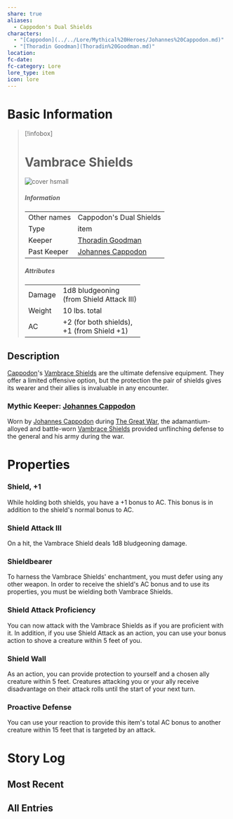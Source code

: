 ```yaml
---
share: true
aliases:
  - Cappodon's Dual Shields
characters:
  - "[Cappodon](../../Lore/Mythical%20Heroes/Johannes%20Cappodon.md)"
  - "[Thoradin Goodman](Thoradin%20Goodman.md)"
location: 
fc-date: 
fc-category: Lore
lore_type: item
icon: lore
---
```

# Basic Information
> [!infobox]
> # Vambrace Shields
> ![cover hsmall](../../zzz_attachments/Cappodon's%20Vambrace%20Shields.png)
> ##### Information
> |   |  |
> | ---- | ---- |
> | Other names | Cappodon's Dual Shields|
> | Type|item|
> |Keeper| [Thoradin Goodman](../../PCs/Thoradin%20Goodman.md)|
> |Past Keeper| [Johannes Cappodon](../../Lore/Mythical%20Heroes/Johannes%20Cappodon.md)|
> ##### Attributes
> |   |  |
> | ---- | ---- |
> |Damage| 1d8 bludgeoning<br>(from Shield Attack III)
> |Weight| 10 lbs. total|
> |AC| +2 (for both shields),<br>+1 (from Shield +1)|
## Description
[Cappodon](../../Lore/Mythical%20Heroes/Johannes%20Cappodon.md)'s [Vambrace Shields](Vambrace%20Shields.md) are the ultimate defensive equipment. They offer a limited offensive option, but the protection the pair of shields gives its wearer and their allies is invaluable in any encounter.
### Mythic Keeper: [Johannes Cappodon](../../Lore/Mythical%20Heroes/Johannes%20Cappodon.md)
Worn by [Johannes Cappodon](../../Lore/Mythical%20Heroes/Johannes%20Cappodon.md) during [The Great War](../../Lore/Kippian-Sumber%20War.md), the adamantium-alloyed and battle-worn [Vambrace Shields](Vambrace%20Shields.md) provided unflinching defense to the general and his army during the war.
# Properties
### Shield, +1
While holding both shields, you have a +1 bonus to AC. This bonus is in addition to the shield's normal bonus to AC.

### Shield Attack III
On a hit, the Vambrace Shield deals 1d8 bludgeoning damage.

### Shieldbearer
To harness the Vambrace Shields' enchantment, you must defer using any other weapon. In order to receive the shield's AC bonus and to use its properties, you must be wielding both Vambrace Shields.

### Shield Attack Proficiency
You can now attack with the Vambrace Shields as if you are proficient with it. In addition, if you use Shield Attack as an action, you can use your bonus action to shove a creature within 5 feet of you.

### Shield Wall
As an action, you can provide protection to yourself and a chosen ally creature within 5 feet. Creatures attacking you or your ally receive disadvantage on their attack rolls until the start of your next turn.

### Proactive Defense
You can use your reaction to provide this item's total AC bonus to another creature within 15 feet that is targeted by an attack.
# Story Log
## Most Recent

## All Entries
